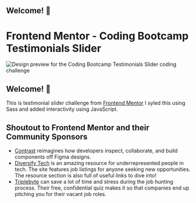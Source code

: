 ## Welcome! 👋

# Frontend Mentor - Coding Bootcamp Testimonials Slider

![Design preview for the Coding Bootcamp Testimonials Slider coding challenge](./design/desktop-preview.jpg)

## Welcome! 👋

This is testimonial slider challenge from [Frontend Mentor](https://www.frontendmentor.io) I syled this using Sass and added interactivity using JavaScript.

## Shoutout to Frontend Mentor and their Community Sponsors

- [Contrast](https://bit.ly/fem-contrast) reimagines how developers inspect, collaborate, and build components off Figma designs.
- [Diversify Tech](https://bit.ly/fem-diversify-tech) is an amazing resource for underrepresented people in tech. The site features job listings for anyone seeking new opportunities. The resource section is also full of useful links to dive into!
- [Triplebyte](http://bit.ly/fem-triplebyte) can save a lot of time and stress during the job hunting process. Their free, confidential quiz makes it so that companies end up pitching you for their vacant job roles.
